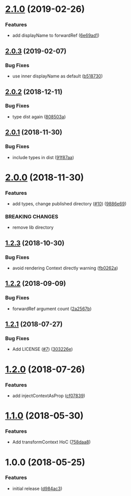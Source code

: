 <a name="2.1.0"></a>
# [2.1.0](https://github.com/react-restart/context/compare/v2.0.4...v2.1.0) (2019-02-26)


### Features

* add displayName to forwardRef ([6e69ad1](https://github.com/react-restart/context/commit/6e69ad1))

## [2.0.3](https://github.com/react-restart/context/compare/v2.0.2...v2.0.3) (2019-02-07)


### Bug Fixes

* use inner displayName as default ([b518730](https://github.com/react-restart/context/commit/b518730))





<a name="2.0.2"></a>
## [2.0.2](https://github.com/4Catalyzer/react-context-toolbox/compare/v2.0.1...v2.0.2) (2018-12-11)


### Bug Fixes

* type dist again ([808503a](https://github.com/4Catalyzer/react-context-toolbox/commit/808503a))

<a name="2.0.1"></a>
## [2.0.1](https://github.com/4Catalyzer/react-context-toolbox/compare/v2.0.0...v2.0.1) (2018-11-30)


### Bug Fixes

* include types in dist ([91f87aa](https://github.com/4Catalyzer/react-context-toolbox/commit/91f87aa))

<a name="2.0.0"></a>
# [2.0.0](https://github.com/4Catalyzer/react-context-toolbox/compare/v1.2.3...v2.0.0) (2018-11-30)


### Features

* add types, change published directory ([#10](https://github.com/4Catalyzer/react-context-toolbox/issues/10)) ([9886e69](https://github.com/4Catalyzer/react-context-toolbox/commit/9886e69))


### BREAKING CHANGES

* remove lib directory

<a name="1.2.3"></a>
## [1.2.3](https://github.com/4Catalyzer/react-context-toolbox/compare/v1.2.2...v1.2.3) (2018-10-30)


### Bug Fixes

* avoid rendering Context directly warning ([fb0262a](https://github.com/4Catalyzer/react-context-toolbox/commit/fb0262a))

<a name="1.2.2"></a>
## [1.2.2](https://github.com/4Catalyzer/react-context-toolbox/compare/v1.2.1...v1.2.2) (2018-09-09)


### Bug Fixes

* forwardRef argument count ([2a2567b](https://github.com/4Catalyzer/react-context-toolbox/commit/2a2567b))

<a name="1.2.1"></a>
## [1.2.1](https://github.com/4Catalyzer/react-context-toolbox/compare/v1.2.0...v1.2.1) (2018-07-27)


### Bug Fixes

* Add LICENSE ([#7](https://github.com/4Catalyzer/react-context-toolbox/issues/7)) ([303226e](https://github.com/4Catalyzer/react-context-toolbox/commit/303226e))

<a name="1.2.0"></a>
# [1.2.0](https://github.com/4Catalyzer/react-context-toolbox/compare/v1.1.0...v1.2.0) (2018-07-26)


### Features

* add injectContextAsProp ([cf07839](https://github.com/4Catalyzer/react-context-toolbox/commit/cf07839))

<a name="1.1.0"></a>
# [1.1.0](https://github.com/4Catalyzer/react-context-toolbox/compare/v1.0.0...v1.1.0) (2018-05-30)


### Features

* Add transformContext HoC ([758daa8](https://github.com/4Catalyzer/react-context-toolbox/commit/758daa8))

<a name="1.0.0"></a>
# 1.0.0 (2018-05-25)


### Features

* initial release ([d984ac3](https://github.com/4Catalyzer/context/commit/d984ac3))
